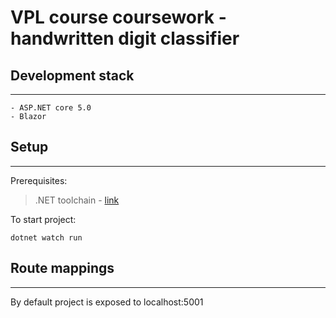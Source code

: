 # VPL course coursework - handwritten digit classifier

## Development stack

---

    - ASP.NET core 5.0
    - Blazor

## Setup

---

Prerequisites:

> .NET toolchain - [link](https://dotnet.microsoft.com/learn/aspnet/blazor-tutorial/intro)

To start project:


    dotnet watch run

## Route mappings
---

By default project is exposed to localhost:5001
